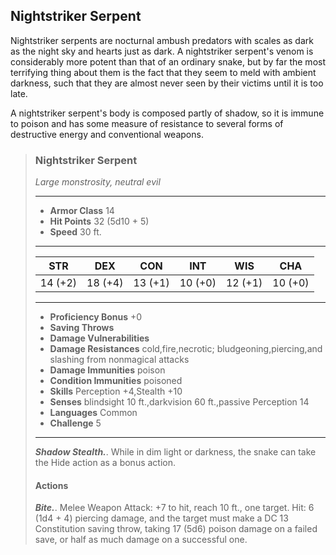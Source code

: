 ## Nightstriker Serpent
Nightstriker serpents are nocturnal ambush predators with scales as dark as the night sky and hearts just as dark. A nightstriker serpent's venom is considerably more potent than that of an ordinary snake, but by far the most terrifying thing about them is the fact that they seem to meld with ambient darkness, such that they are almost never seen by their victims until it is too late.

A nightstriker serpent's body is composed partly of shadow, so it is immune to poison and has some measure of resistance to several forms of destructive energy and conventional weapons.

>### Nightstriker Serpent
>*Large monstrosity, neutral evil*
>___
>- **Armor Class** 14
>- **Hit Points** 32 (5d10 + 5)
>- **Speed** 30 ft.
>___
>|**STR**|**DEX**|**CON**|**INT**|**WIS**|**CHA**|
>|:---:|:---:|:---:|:---:|:---:|:---:|
>|14 (+2)|18 (+4)|13 (+1)|10 (+0)|12 (+1)|10 (+0)|
>
>___
>- **Proficiency Bonus** +0
>- **Saving Throws** 
>- **Damage Vulnerabilities** 
>- **Damage Resistances** cold,fire,necrotic; bludgeoning,piercing,and slashing from nonmagical attacks
>- **Damage Immunities** poison
>- **Condition Immunities** poisoned
>- **Skills** Perception +4,Stealth +10
>- **Senses** blindsight 10 ft.,darkvision 60 ft.,passive Perception 14
>- **Languages** Common
>- **Challenge** 5
>___
>***Shadow Stealth.***. While in dim light or darkness, the snake can take the Hide action as a bonus action.
>
>#### Actions
>***Bite.***. Melee Weapon Attack: +7 to hit, reach 10 ft., one target. Hit: 6 (1d4 + 4) piercing damage, and the target must make a DC 13 Constitution saving throw, taking 17 (5d6) poison damage on a failed save, or half as much damage on a successful one.
>
